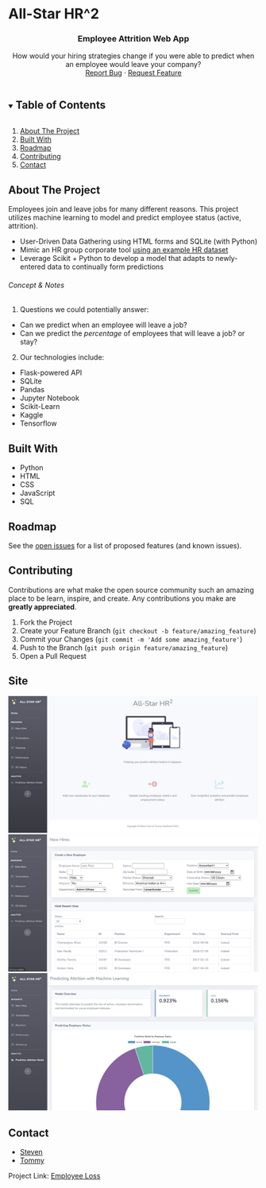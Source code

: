# All-Star HR^2

<!-- README -->
  <h3 align="center">Employee Attrition Web App</h3>
  <p align="center"> 
    How would your hiring strategies change if you were able to predict when an employee would leave your company?
    <br />
    <a href="https://github.com/SteveZych/Final-Project/issues">Report Bug</a>
    ·
    <a href="https://github.com/SteveZych/Final-Project/issues">Request Feature</a>
  </p>
</p>


<!-- TABLE OF CONTENTS -->
<details open="open">
  <summary><h2 style="display: inline-block">Table of Contents</h2></summary>
  <ol>
    <li>
      <a href="#about-the-project">About The Project</a>
    <li><a href="#built-with">Built With</a></li>
    <li><a href="#roadmap">Roadmap</a></li>
    <li><a href="#contributing">Contributing</a></li>
    <li><a href="#contact">Contact</a></li>
  </ol>
</details>


<!-- ABOUT THE PROJECT -->
## About The Project

Employees join and leave jobs for many different reasons. This project utilizes machine learning to model and predict employee status (active, attrition). 

*  User-Driven Data Gathering using HTML forms and SQLite (with Python)
*  Mimic an HR group corporate tool [using an example HR dataset](https://www.kaggle.com/rhuebner/human-resources-data-set)
*  Leverage Scikit + Python to develop a model that adapts to newly-entered data to continually form predictions

###### Concept & Notes
1. Questions we could potentially answer:
  - Can we predict when an employee will leave a job?
  - Can we predict the _percentage_ of employees that will leave a job? or stay?

2. Our technologies include:
  - Flask-powered API
  - SQLite
  - Pandas
  - Jupyter Notebook
  - Scikit-Learn
  - Kaggle
  - Tensorflow

<!-- BUILT WITH -->
## Built With
* Python
* HTML
* CSS
* JavaScript
* SQL


<!-- ROADMAP -->
## Roadmap

See the [open issues](https://github.com/SteveZych/Final-Project/issues) for a list of proposed features (and known issues).


<!-- CONTRIBUTING -->
## Contributing

Contributions are what make the open source community such an amazing place to be learn, inspire, and create. Any contributions you make are **greatly appreciated**.

1. Fork the Project
2. Create your Feature Branch (`git checkout -b feature/amazing_feature`)
3. Commit your Changes (`git commit -m 'Add some amazing_feature'`)
4. Push to the Branch (`git push origin feature/amazing_feature`)
5. Open a Pull Request

<!--SITE-->
## Site
![Landing Page](images/landing.png)
![Updating](images/update.png)
![Predictive Model](images/predictive_model.png)

<!-- CONTACT -->
## Contact

* [Steven](https://github.com/SteveZych)
* [Tommy](https://github.com/gldn-god/)


Project Link: [Employee Loss](https://github.com/SteveZych/Final-Project/)
